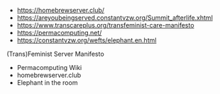 - https://homebrewserver.club/
- https://areyoubeingserved.constantvzw.org/Summit_afterlife.xhtml
- https://www.transcareplus.org/transfeminist-care-manifesto
- https://permacomputing.net/
- https://constantvzw.org/wefts/elephant.en.html

 (Trans)Feminist Server Manifesto
- Permacomputing Wiki
- homebrewserver.club
- Elephant in the room